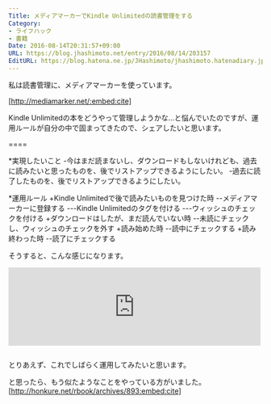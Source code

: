 ```yaml
---
Title: メディアマーカーでKindle Unlimitedの読書管理をする
Category:
- ライフハック
- 書籍
Date: 2016-08-14T20:31:57+09:00
URL: https://blog.jhashimoto.net/entry/2016/08/14/203157
EditURL: https://blog.hatena.ne.jp/JHashimoto/jhashimoto.hatenadiary.jp/atom/entry/10328749687179098872
---
```


私は読書管理に、メディアマーカーを使っています。

[http://mediamarker.net/:embed:cite]

Kindle Unlimitedの本をどうやって管理しようかな...と悩んでいたのですが、運用ルールが自分の中で固まってきたので、シェアしたいと思います。

====

*実現したいこと
-今はまだ読まないし、ダウンロードもしないけれども、過去に読みたいと思ったものを、後でリストアップできるようにしたい。
-過去に読了したものを、後でリストアップできるようにしたい。

*運用ルール
+Kindle Unlimitedで後で読みたいものを見つけた時
--メディアマーカーに登録する
---Kindle Unlimitedのタグを付ける
---ウィッシュのチェックを付ける
+ダウンロードはしたが、まだ読んでいない時
--未読にチェックし、ウィッシュのチェックを外す
+読み始めた時
--読中にチェックする
+読み終わった時
--読了にチェックする

そうすると、こんな感じになります。

<iframe style="width:100%;height:155px;max-width:500px;margin:0 0 1.7rem;display:block;"title="J.Hashimotoのバインダー / Kindle Unlimited - メディアマーカー"src="http://hatenablog.com/embed?url=http://mediamarker.net/u/j_hashimoto/tag1/Kindle%20Unlimited/"width="300"height="150"frameborder="0"scrolling="no"></iframe>

とりあえず、これでしばらく運用してみたいと思います。

と思ったら、もう似たようなことをやっている方がいました。
[http://honkure.net/rbook/archives/893:embed:cite]


